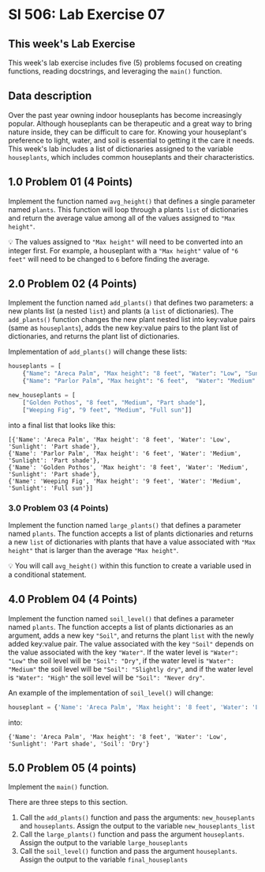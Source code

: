 # SI 506: Lab Exercise 07

## This week's Lab Exercise

This week's lab exercise includes five (5) problems focused on creating functions, reading docstrings, and leveraging the `main()` function.

## Data description

Over the past year owning indoor houseplants has become increasingly popular. Although houseplants can be therapeutic and a great way to bring nature inside, they can be difficult to care for. Knowing your houseplant's preference to light, water, and soil is essential to getting it the care it needs. This week's lab includes a list of dictionaries assigned to the variable `houseplants`, which includes common houseplants and their characteristics.

## 1.0 Problem 01 (4 Points)

Implement the function named `avg_height()` that defines a single parameter named `plants`. This function will loop through a plants `list`  of dictionaries and return the average value among all of the values assigned to `"Max height"`.

:bulb: The values assigned to `"Max height"` will need to be converted into an integer first. For example, a houseplant with a `"Max height"` value of `"6 feet"` will need to be changed to `6` before finding the average.

## 2.0 Problem 02 (4 Points)

Implement the function named `add_plants()` that defines two parameters: a new plants list (a nested `list`) and plants (a `list` of dictionaries). The `add_plants()` function changes the new plant nested list into key:value pairs (same as `houseplants`), adds the new key:value pairs to the plant list of dictionaries, and returns the plant list of dictionaries.

Implementation of `add_plants()` will change these lists:
```python
houseplants = [
    {"Name": "Areca Palm", "Max height": "8 feet", "Water": "Low", "Sunlight": "Part shade"},
    {"Name": "Parlor Palm", "Max height": "6 feet",  "Water": "Medium" , "Sunlight": "Part shade"} ]

new_houseplants = [
    ["Golden Pothos", "8 feet", "Medium", "Part shade"],
    ["Weeping Fig", "9 feet", "Medium", "Full sun"]]
```
into a final list that looks like this:

```commandline
[{'Name': 'Areca Palm', 'Max height': '8 feet', 'Water': 'Low', 'Sunlight': 'Part shade'},
{'Name': 'Parlor Palm', 'Max height': '6 feet', 'Water': 'Medium', 'Sunlight': 'Part shade'},
{'Name': 'Golden Pothos', 'Max height': '8 feet', 'Water': 'Medium', 'Sunlight': 'Part shade'},
{'Name': 'Weeping Fig', 'Max height': '9 feet', 'Water': 'Medium', 'Sunlight': 'Full sun'}]
```

### 3.0 Problem 03 (4 Points)

Implement the function named `large_plants()` that defines a parameter named `plants`. The function accepts a list of plants dictionaries and returns a new `list` of dictionaries with plants that have a value associated with `"Max height"` that is larger than the average `"Max height"`.

:bulb: You will call `avg_height()` within this function to create a variable used in a conditional statement.

## 4.0 Problem 04 (4 Points)

Implement the function named `soil_level()` that defines a parameter named `plants`. The function accepts a list of plants dictionaries as an argument, adds a new key `"Soil"`, and returns the plant `list` with the newly added key:value pair. The value associated with the key `"Soil"` depends on the value associated with the key `"Water"`. If the water level is `"Water": "Low"` the soil level will be `"Soil": "Dry"`, if the water level is `"Water": "Medium"` the soil level will be `"Soil": "Slightly dry"`, and if the water level is `"Water": "High"` the soil level will be `"Soil": "Never dry"`.

An example of the implementation of `soil_level()` will change:

```python
houseplant = {'Name': 'Areca Palm', 'Max height': '8 feet', 'Water': 'Low', 'Sunlight': 'Part shade'}
```

into:
```commandline
{'Name': 'Areca Palm', 'Max height': '8 feet', 'Water': 'Low', 'Sunlight': 'Part shade', 'Soil': 'Dry'}
```

## 5.0 Problem 05 (4 points)
Implement the `main()` function.

There are three steps to this section.

1. Call the `add_plants()` function and pass the arguments: `new_houseplants` and `houseplants`. Assign the output to the variable `new_houseplants_list`
2. Call the `large_plants()` function and pass the argument `houseplants`. Assign the output to the variable `large_houseplants`
3. Call the `soil_level()` function and pass the argument `houseplants`. Assign the output to the variable `final_houseplants`